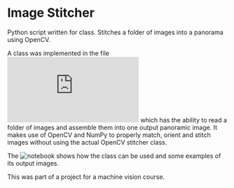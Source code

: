 # Image Stitcher
Python script written for class. Stitches a folder of images into a panorama using OpenCV.

A class was implemented in the file ![Image Stitcher](https://github.com/trombonee/image-stitcher/blob/main/Image_Stitcher.py) which has the ability to read a folder of images and assemble them into one output panoramic image. It makes use of OpenCV and NumPy to properly match, orient and stitch images without using the actual OpenCV stitcher class. 

The ![notebook](https://github.com/trombonee/image-stitcher/blob/main/main.ipynb) shows how the class can be used and some examples of its output images.

This was part of a project for a machine vision course. 
